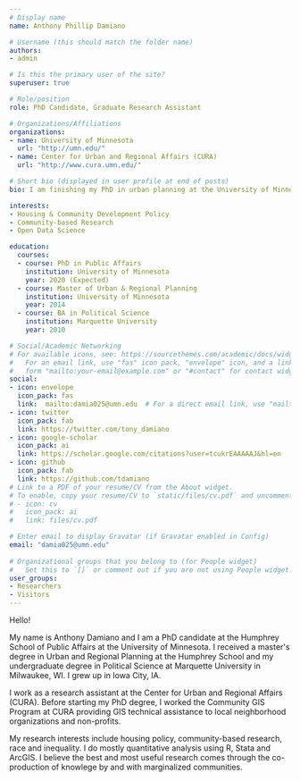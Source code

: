 ```yaml
---
# Display name
name: Anthony Phillip Damiano

# Username (this should match the folder name)
authors:
- admin

# Is this the primary user of the site?
superuser: true

# Role/position
role: PhD Candidate, Graduate Research Assistant

# Organizations/Affiliations
organizations:
- name: University of Minnesota
  url: "http://umn.edu/"
- name: Center for Urban and Regional Affairs (CURA)
  url: "http://www.cura.umn.edu/"

# Short bio (displayed in user profile at end of posts)
bio: I am finishing my PhD in urban planning at the University of Minnesota. I study housing policy and community development.

interests:
- Housing & Community Development Policy
- Community-based Research
- Open Data Science

education:
  courses:
  - course: PhD in Public Affairs
    institution: University of Minnesota
    year: 2020 (Expected)
  - course: Master of Urban & Regional Planning
    institution: University of Minnesota
    year: 2014
  - course: BA in Political Science
    institution: Marquette University
    year: 2010

# Social/Academic Networking
# For available icons, see: https://sourcethemes.com/academic/docs/widgets/#icons
#   For an email link, use "fas" icon pack, "envelope" icon, and a link in the
#   form "mailto:your-email@example.com" or "#contact" for contact widget.
social:
- icon: envelope
  icon_pack: fas
  link:  mailto:damia025@umn.edu  # For a direct email link, use "mailto:test@example.org".
- icon: twitter
  icon_pack: fab
  link: https://twitter.com/tony_damiano
- icon: google-scholar
  icon_pack: ai
  link: https://scholar.google.com/citations?user=tcukrEAAAAAJ&hl=en
- icon: github
  icon_pack: fab
  link: https://github.com/tdamiano
# Link to a PDF of your resume/CV from the About widget.
# To enable, copy your resume/CV to `static/files/cv.pdf` and uncomment the lines below.  
# - icon: cv
#   icon_pack: ai
#   link: files/cv.pdf

# Enter email to display Gravatar (if Gravatar enabled in Config)
email: "damia025@umn.edu"
  
# Organizational groups that you belong to (for People widget)
#   Set this to `[]` or comment out if you are not using People widget.  
user_groups:
- Researchers
- Visitors
---
```


Hello!

My name is Anthony Damiano and I am a PhD candidate at the Humphrey School of Public Affairs at the University of Minnesota. I received a master's degree in Urban and Regional Planning at the Humphrey School and my undergraduate degree in Political Science at Marquette University in Milwaukee, WI. I grew up in Iowa City, IA.

I work as a research assistant at the Center for Urban and Regional Affairs (CURA). Before starting my PhD degree, I worked the Community GIS Program at CURA providing GIS technical assistance to local neighborhood organizations and non-profits.

My research interests include housing policy, community-based research, race and inequality. I do mostly quantitative analysis using R, Stata and ArcGIS. I believe the best and most useful research comes through the co-production of knowlege by and with marginalized communities.
